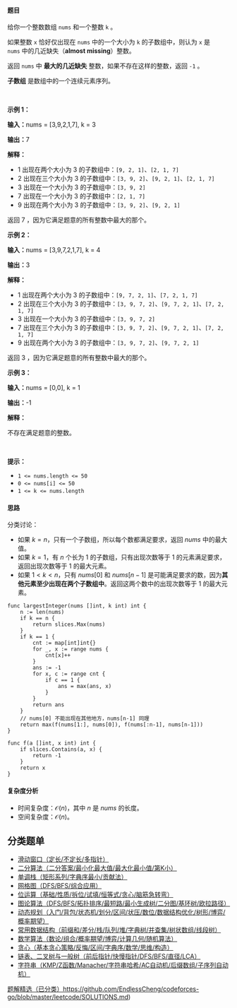 #### 题目

<p>给你一个整数数组&nbsp;<code>nums</code>&nbsp;和一个整数&nbsp;<code>k</code> 。</p>

<p>如果整数 <code>x</code>&nbsp;恰好仅出现在&nbsp;<code>nums</code>&nbsp;中的一个大小为 <code>k</code>&nbsp;的子数组中，则认为&nbsp;<code>x</code>&nbsp;是 <code>nums</code>&nbsp;中的几近缺失（<strong>almost missing</strong>）整数。</p>

<p>返回 <code>nums</code> 中 <strong>最大的几近缺失</strong> 整数，如果不存在这样的整数，返回&nbsp;<code>-1</code>&nbsp;。</p>
<strong>子数组</strong> 是数组中的一个连续元素序列。

<p>&nbsp;</p>

<p><b>示例 1：</b></p>

<div class="example-block">
<p><span class="example-io"><b>输入：</b>nums = [3,9,2,1,7], k = 3</span></p>

<p><span class="example-io"><b>输出：</b>7</span></p>

<p><b>解释：</b></p>

<ul>
	<li>1 出现在两个大小为 3 的子数组中：<code>[9, 2, 1]</code>、<code>[2, 1, 7]</code></li>
	<li>2 出现在三个大小为&nbsp;3 的子数组中：<code>[3, 9, 2]</code>、<code>[9, 2, 1]</code>、<code>[2, 1, 7]</code></li>
	<li index="2">3 出现在一个大小为 3 的子数组中：<code>[3, 9, 2]</code></li>
	<li index="3">7 出现在一个大小为 3 的子数组中：<code>[2, 1, 7]</code></li>
	<li index="4">9 出现在两个大小为 3 的子数组中：<code>[3, 9, 2]</code>、<code>[9, 2, 1]</code></li>
</ul>

<p>返回 7 ，因为它满足题意的所有整数中最大的那个。</p>
</div>

<p><b>示例 2：</b></p>

<div class="example-block">
<p><span class="example-io"><b>输入：</b>nums = [3,9,7,2,1,7], k = 4</span></p>

<p><span class="example-io"><b>输出：</b>3</span></p>

<p><b>解释：</b></p>

<ul>
	<li>1 出现在两个大小为 3 的子数组中：<code>[9, 7, 2, 1]</code>、<code>[7, 2, 1, 7]</code></li>
	<li>2 出现在三个大小为 3 的子数组中：<code>[3, 9, 7, 2]</code>、<code>[9, 7, 2, 1]</code>、<code>[7, 2, 1, 7]</code></li>
	<li>3 出现在一个大小为 3 的子数组中：<code>[3, 9, 7, 2]</code></li>
	<li>7 出现在三个大小为 3 的子数组中：<code>[3, 9, 7, 2]</code>、<code>[9, 7, 2, 1]</code>、<code>[7, 2, 1, 7]</code></li>
	<li>9 出现在两个大小为 3 的子数组中：<code>[3, 9, 7, 2]</code>、<code>[9, 7, 2, 1]</code></li>
</ul>

<p>返回 3&nbsp;，因为它满足题意的所有整数中最大的那个。</p>
</div>

<p><b>示例 3：</b></p>

<div class="example-block">
<p><span class="example-io"><b>输入：</b>nums = [0,0], k = 1</span></p>

<p><span class="example-io"><b>输出：</b>-1</span></p>

<p><b>解释：</b></p>

<p>不存在满足题意的整数。</p>
</div>

<p>&nbsp;</p>

<p><b>提示：</b></p>

<ul>
	<li><code>1 &lt;= nums.length &lt;= 50</code></li>
	<li><code>0 &lt;= nums[i] &lt;= 50</code></li>
	<li><code>1 &lt;= k &lt;= nums.length</code></li>
</ul>

#### 思路

分类讨论：

- 如果 $k=n$，只有一个子数组，所以每个数都满足要求，返回 $\textit{nums}$ 中的最大值。
- 如果 $k=1$，有 $n$ 个长为 $1$ 的子数组，只有出现次数等于 $1$ 的元素满足要求，返回出现次数等于 $1$ 的最大元素。
- 如果 $1 < k < n$，只有 $\textit{nums}[0]$ 和 $\textit{nums}[n-1]$ 是可能满足要求的数，因为**其他元素至少出现在两个子数组中**。返回这两个数中的出现次数等于 $1$ 的最大元素。

```
func largestInteger(nums []int, k int) int {
    n := len(nums)
    if k == n {
        return slices.Max(nums)
    }
    if k == 1 {
        cnt := map[int]int{}
        for _, x := range nums {
            cnt[x]++
        }
        ans := -1
        for x, c := range cnt {
            if c == 1 {
                ans = max(ans, x)
            }
        }
        return ans
    }
    // nums[0] 不能出现在其他地方，nums[n-1] 同理
    return max(f(nums[1:], nums[0]), f(nums[:n-1], nums[n-1]))
}

func f(a []int, x int) int {
    if slices.Contains(a, x) {
        return -1
    }
    return x
}
```

#### 复杂度分析

- 时间复杂度：$\mathcal{O}(n)$，其中 $n$ 是 $\textit{nums}$ 的长度。
- 空间复杂度：$\mathcal{O}(n)$。

## 分类题单


- [滑动窗口（定长/不定长/多指针）](https://leetcode.cn/circle/discuss/0viNMK/)
- [二分算法（二分答案/最小化最大值/最大化最小值/第K小）](https://leetcode.cn/circle/discuss/SqopEo/)
- [单调栈（矩形系列/字典序最小/贡献法）](https://leetcode.cn/circle/discuss/9oZFK9/)
- [网格图（DFS/BFS/综合应用）](https://leetcode.cn/circle/discuss/YiXPXW/)
- [位运算（基础/性质/拆位/试填/恒等式/贪心/脑筋急转弯）](https://leetcode.cn/circle/discuss/dHn9Vk/)
- [图论算法（DFS/BFS/拓扑排序/最短路/最小生成树/二分图/基环树/欧拉路径）](https://leetcode.cn/circle/discuss/01LUak/)
- [动态规划（入门/背包/状态机/划分/区间/状压/数位/数据结构优化/树形/博弈/概率期望）](https://leetcode.cn/circle/discuss/tXLS3i/)
- [常用数据结构（前缀和/差分/栈/队列/堆/字典树/并查集/树状数组/线段树）](https://leetcode.cn/circle/discuss/mOr1u6/)
- [数学算法（数论/组合/概率期望/博弈/计算几何/随机算法）](https://leetcode.cn/circle/discuss/IYT3ss/)
- [贪心（基本贪心策略/反悔/区间/字典序/数学/思维/构造）](https://leetcode.cn/circle/discuss/g6KTKL/)
- [链表、二叉树与一般树（前后指针/快慢指针/DFS/BFS/直径/LCA）](https://leetcode.cn/circle/discuss/K0n2gO/)
- [字符串（KMP/Z函数/Manacher/字符串哈希/AC自动机/后缀数组/子序列自动机）](https://leetcode.cn/circle/discuss/SJFwQI/)

[题解精选（已分类）](https://github.com/EndlessCheng/codeforces-go/blob/master/leetcode/SOLUTIONS.md)https://github.com/EndlessCheng/codeforces-go/blob/master/leetcode/SOLUTIONS.md)